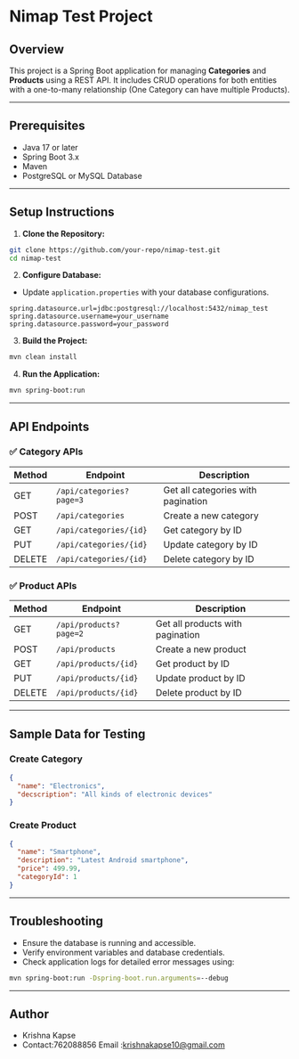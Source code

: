 # Nimap Test Project

## Overview
This project is a Spring Boot application for managing **Categories** and **Products** using a REST API. It includes CRUD operations for both entities with a one-to-many relationship (One Category can have multiple Products).

---

## Prerequisites
- Java 17 or later
- Spring Boot 3.x
- Maven
- PostgreSQL or MySQL Database

---

## Setup Instructions

1. **Clone the Repository:**
```bash
git clone https://github.com/your-repo/nimap-test.git
cd nimap-test
```

2. **Configure Database:**
- Update `application.properties` with your database configurations.
```properties
spring.datasource.url=jdbc:postgresql://localhost:5432/nimap_test
spring.datasource.username=your_username
spring.datasource.password=your_password
```

3. **Build the Project:**
```bash
mvn clean install
```

4. **Run the Application:**
```bash
mvn spring-boot:run
```

---

## API Endpoints

### ✅ **Category APIs**
| Method | Endpoint                     | Description                    |
|---------|------------------------------|--------------------------------|
| GET     | `/api/categories?page=3`     | Get all categories with pagination |
| POST    | `/api/categories`            | Create a new category          |
| GET     | `/api/categories/{id}`       | Get category by ID             |
| PUT     | `/api/categories/{id}`       | Update category by ID          |
| DELETE  | `/api/categories/{id}`       | Delete category by ID          |

### ✅ **Product APIs**
| Method | Endpoint                     | Description                    |
|---------|------------------------------|--------------------------------|
| GET     | `/api/products?page=2`       | Get all products with pagination |
| POST    | `/api/products`              | Create a new product           |
| GET     | `/api/products/{id}`         | Get product by ID              |
| PUT     | `/api/products/{id}`         | Update product by ID           |
| DELETE  | `/api/products/{id}`         | Delete product by ID           |

---

## Sample Data for Testing

### **Create Category**
```json
{
  "name": "Electronics",
  "decscription": "All kinds of electronic devices"
}
```

### **Create Product**
```json
{
  "name": "Smartphone",
  "description": "Latest Android smartphone",
  "price": 499.99,
  "categoryId": 1
}
```

---

## Troubleshooting
- Ensure the database is running and accessible.
- Verify environment variables and database credentials.
- Check application logs for detailed error messages using:
```bash
mvn spring-boot:run -Dspring-boot.run.arguments=--debug
```

---

## Author
- Krishna Kapse
- Contact:762088856 Email :krishnakapse10@gmail.com

